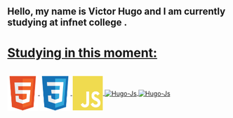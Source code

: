 ## Hello, my name is Victor Hugo and I am currently studying at infnet college .
<div>
  <a href="https://github.com/hugoowszz">
</div>

<h1>Studying in this moment:</h1>
<div style="display: inline_block"><br>
  <img align="center" alt="Hugo-HTML" height="80" width="70" src="https://raw.githubusercontent.com/devicons/devicon/master/icons/html5/html5-original.svg">
  <img align="center" alt="Hugo-CSS" height="80" width="70" src="https://raw.githubusercontent.com/devicons/devicon/master/icons/css3/css3-original.svg">
  <img align="center" alt="Hugo-Js" height="80" width="70" src="https://raw.githubusercontent.com/devicons/devicon/master/icons/javascript/javascript-plain.svg">
  <img align="center" alt="Hugo-Js" height="80" width="70" src="https://cdn.jsdelivr.net/gh/devicons/devicon@latest/icons/java/java-original.svg">
  <img align="center" alt="Hugo-Js" height="80" width="70" src="https://cdn.jsdelivr.net/gh/devicons/devicon@latest/icons/csharp/csharp-original.svg">
</div>
